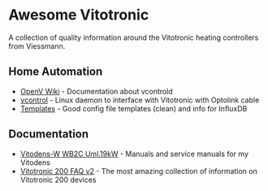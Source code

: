 # Awesome Vitotronic 
A collection of quality information around the Vitotronic heating controllers from Viessmann.

## Home Automation
- [OpenV Wiki](https://github.com/openv/openv/wiki) - Documentation about vcontrold
- [vcontrol](https://github.com/openv/vcontrold) - Linux daemon to interface with Vitotronic with Optolink cable
- [Templates](https://malura.de/blog/2019/09/24/automatischer-export-meiner-viessmann-heizung) - Good config file templates (clean) and info for InfluxDB

## Documentation
- [Vitodens-W WB2C Uml.19kW](https://www.viessmann.com/etapp/parts/de/0500/7424975) - Manuals and service manuals for my Vitodens
- [Vitotronic 200 FAQ v2](https://www.haustechnikdialog.de/Forum/t/217284/FAQ-Vitotronic-200-Version-2) - The most amazing collection of information on Vitotronic 200 devices

